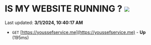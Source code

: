 # IS MY WEBSITE RUNNING ? [![](https://img.shields.io/static/v1?label=Sponsor&message=%E2%9D%A4&logo=GitHub&color=%23fe8e86)](https://github.com/sponsors/<username>)

Last updated: **3/1/2024, 10:40:17 AM**

- `GET` [https://youssefservice.me](https://youssefservice.me) - **Up** (195ms)
